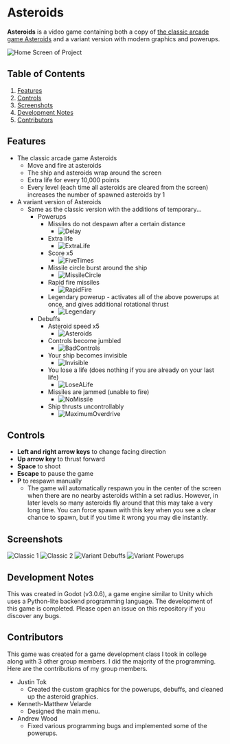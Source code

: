 # Asteroids

**Asteroids** is a video game containing both a copy of [the classic arcade game Asteroids](https://en.wikipedia.org/wiki/Asteroids_(video_game)) and a variant version with modern graphics and powerups.

![Home Screen of Project](https://github.com/Kenny-Haworth/Digital-Journal/blob/master/Screenshots/Home%20Screen%20with%20Memories.PNG)

## Table of Contents
1. [Features](#Features)
2. [Controls](#Controls)
3. [Screenshots](#Screenshots)
4. [Development Notes](#Development)
5. [Contributors](#Contributors)

<a name="Features"></a>
## Features

- The classic arcade game Asteroids
  - Move and fire at asteroids
  - The ship and asteroids wrap around the screen
  - Extra life for every 10,000 points
  - Every level (each time all asteroids are cleared from the screen) increases the number of spawned asteroids by 1
- A variant version of Asteroids
  - Same as the classic version with the additions of temporary...
    - Powerups
	  - Missiles do not despawn after a certain distance
	    - ![Delay](https://github.com/Kenny-Haworth/Asteroids/blob/master/Screenshots/Delay.png)
	  - Extra life
	    - ![ExtraLife](https://github.com/Kenny-Haworth/Asteroids/blob/master/Screenshots/ExtraLife.png)
	  - Score x5
	    - ![FiveTimes](https://github.com/Kenny-Haworth/Asteroids/blob/master/Screenshots/FiveTimes.png)
	  - Missile circle burst around the ship
	    - ![MissileCircle](https://github.com/Kenny-Haworth/Asteroids/blob/master/Screenshots/MissileCircle.png)
	  - Rapid fire missiles
	    - ![RapidFire](https://github.com/Kenny-Haworth/Asteroids/blob/master/Screenshots/RapidFire.png)
	  - Legendary powerup - activates all of the above powerups at once, and gives additional rotational thrust
	    - ![Legendary](https://github.com/Kenny-Haworth/Asteroids/blob/master/Screenshots/Legendary.png)
	- Debuffs
	  - Asteroid speed x5
	    - ![Asteroids](https://github.com/Kenny-Haworth/Asteroids/blob/master/Screenshots/Asteroids.png)
	  - Controls become jumbled
	    - ![BadControls](https://github.com/Kenny-Haworth/Asteroids/blob/master/Screenshots/BadControls.png)
	  - Your ship becomes invisible
	    - ![Invisible](https://github.com/Kenny-Haworth/Asteroids/blob/master/Screenshots/Invisible.png)
	  - You lose a life (does nothing if you are already on your last life)
	    - ![LoseALife](https://github.com/Kenny-Haworth/Asteroids/blob/master/Screenshots/LoseALife.png)
	  - Missiles are jammed (unable to fire)
	    - ![NoMissile](https://github.com/Kenny-Haworth/Asteroids/blob/master/Screenshots/NoMissile.png)
	  - Ship thrusts uncontrollably
	    - ![MaximumOverdrive](https://github.com/Kenny-Haworth/Asteroids/blob/master/Screenshots/MaximumOverdrive.png)

<a name="Controls"></a>
## Controls

- **Left and right arrow keys** to change facing direction
- **Up arrow key** to thrust forward
- **Space** to shoot
- **Escape** to pause the game
- **P** to respawn manually
  - The game will automatically respawn you in the center of the screen when there are no nearby asteroids within a set radius. However, in later levels so many asteroids fly around that this may take a very long time. You can force spawn with this key when you see a clear chance to spawn, but if you time it wrong you may die instantly.

<a name="Screenshots"></a>
## Screenshots

![Classic 1](https://github.com/Kenny-Haworth/Asteroids/blob/master/Screenshots/Classic%201.png)
![Classic 2](https://github.com/Kenny-Haworth/Asteroids/blob/master/Screenshots/Classic%202.png)
![Variant Debuffs](https://github.com/Kenny-Haworth/Asteroids/blob/master/Screenshots/Variant%20Debuffs.png)
![Variant Powerups](https://github.com/Kenny-Haworth/Asteroids/blob/master/Screenshots/Variant%20Powerups.png)

<a name="Development"></a>
## Development Notes

This was created in Godot (v3.0.6), a game engine similar to Unity which uses a Python-lite backend programming language.
The development of this game is completed. Please open an issue on this repository if you discover any bugs.

<a name="Contributors"></a>
## Contributors

This game was created for a game development class I took in college along with 3 other group members. I did the majority of the programming. Here are the contributions of my group members.

- Justin Tok
  - Created the custom graphics for the powerups, debuffs, and cleaned up the asteroid graphics.
- Kenneth-Matthew Velarde
  - Designed the main menu.
- Andrew Wood
  - Fixed various programming bugs and implemented some of the powerups.